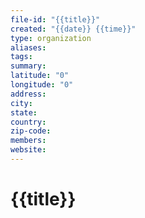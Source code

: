 ```yaml
---
file-id: "{{title}}"
created: "{{date}} {{time}}"
type: organization
aliases: 
tags: 
summary: 
latitude: "0"
longitude: "0"
address: 
city: 
state: 
country: 
zip-code: 
members: 
website:
---
```

# {{title}}

